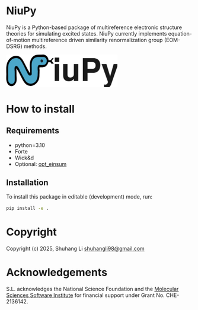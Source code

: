 # NiuPy
NiuPy is a Python-based package of multireference electronic structure theories for simulating excited states. NiuPy currently implements equation-of-motion multireference driven similarity renormalization group (EOM-DSRG) methods.

<img src="https://github.com/shuhangli98/niupy/raw/main/logo.svg" width="300">

# How to install
## Requirements
- python=3.10
- Forte
- Wick&d
- Optional: [opt_einsum](https://optimized-einsum.readthedocs.io/en/stable/)

## Installation
To install this package in editable (development) mode, run:
```bash
pip install -e .
```

# Copyright

Copyright (c) 2025, Shuhang Li <shuhangli98@gmail.com>

# Acknowledgements

S.L. acknowledges the National Science Foundation and the 
[Molecular Sciences Software Institute](https://molssi.org/) for financial support under Grant No. CHE-2136142.

